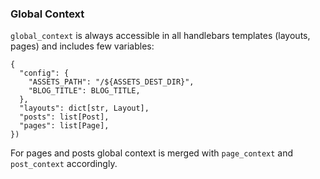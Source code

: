 ### Global Context

`global_context` is always accessible in all handlebars templates (layouts, pages)  and includes few variables:

```
{
  "config": {
    "ASSETS_PATH": "/${ASSETS_DEST_DIR}",
    "BLOG_TITLE": BLOG_TITLE,
  },
  "layouts": dict[str, Layout],
  "posts": list[Post],
  "pages": list[Page],
})
```

For pages and posts global context is merged with `page_context` and `post_context` accordingly.